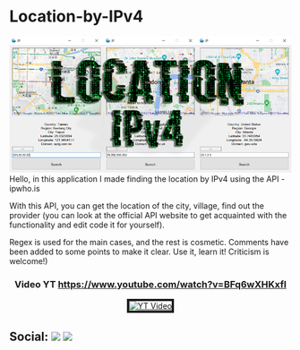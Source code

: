 # Location-by-IPv4
![](https://github.com/MilkRen/Location-by-IPv4/blob/master/Ip/Logo.png?raw=true)
Hello, in this application I made finding the location by IPv4 using the API - ipwho.is

With this API, you can get the location of the city, village, find out the provider (you can look at the official API website to get acquainted with the functionality and edit code it for yourself).

Regex is used for the main cases, and the rest is cosmetic. Comments have been added to some points to make it clear. 
Use it, learn it! Criticism is welcome!)

### <p align="center">Video YT https://www.youtube.com/watch?v=BFq6wXHKxfI </p>

<p align="center">
<a href="https://www.youtube.com/watch?v=BFq6wXHKxfI" target="_blank"><img src="https://img.youtube.com/vi/BFq6wXHKxfI/0.jpg" 
alt="YT Video" width="240" height="180" border="4" /></a> 
</p>

## Social: [![](https://img.shields.io/badge/YouTube-090909??style=for-the-badge&logo=youtube&logoColor=FF0000)](https://www.youtube.com/channel/UCB_7Js6N4JMTnhu9gshcZQw) [![](https://img.shields.io/badge/telegram-090909??style=for-the-badge&logo=telegram&)](https://t.me/MilkRen)